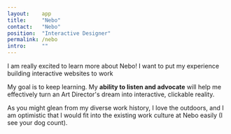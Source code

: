```yaml
---
layout:    app
title:     "Nebo"
contact:   "Nebo"
position:  "Interactive Designer"
permalink: /nebo
intro:     ""
---
```

<p>
    I am really excited to learn more about Nebo! I want to put my experience building interactive websites to work
</p>
<p>
    My goal is to keep learning. My <strong>ability to listen and advocate</strong> will help me effectively turn an Art Director's dream into interactive, clickable reality.
</p>
<p>
    As you might glean from my diverse work history, I love the outdoors, and I am optimistic that I would fit into the existing work culture at Nebo easily (I see your dog count).
</p>